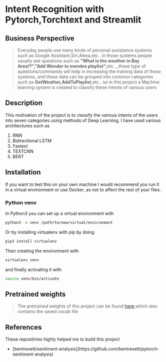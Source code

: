 # Intent Recognition with Pytorch,Torchtext and Streamlit
## Business Perspective
> Everyday people use many kinds of personal assistance systems such as  Google Assistant,Siri,Alexa,etc.. in those systems people usually ask questions such as <b>"What is the weather in Bay Area!?","Add Wonder to mendes playlist",</b>etc...,these type of questions/commands will help in increasing the training data of those systems, and these data can be grouped into common categories such as <b>GetWeather,AddToPlaylist</b>,etc.. so in this project a Machine learning system is created to classify these intents of various users

## Description
This motivation of the project is to classify the various intents of  the users into seven categories using methods of Deep Learning, I have used various architectures such as <br>
<ol>
	<li>RNN</li>
	<li>Bidirectional LSTM</li>
	<li>Fastext</li>
	<li>TEXTCNN</li>
	<li>BERT</li>
</ol>

## Installation
If you want to test this on your own machine I would recommend you run it in a virtual environment or use Docker, as not to affect the rest of your files.

### Python venv

In Python3 you can set up a virtual environment with

```bash
python3 -m venv /path/to/new/virtual/environment
```

Or by installing virtualenv with pip by doing
```bash
pip3 install virtualenv
```
Then creating the environment with
```bash
virtualenv venv
```
and finally activating it with
```bash
source venv/bin/activate
```
## Pretrained weights
> The pretrained weights of this project can be found [here](https://drive.google.com/drive/folders/1MBCxlfgghc0Buwndtw3JQ5kTpez88aeE?usp=sharing),which also contains the saved vocab file

## References
These repositiries highly helped me to build this project
<ul><li>[bentrevett/sentiment-analysis](https://github.com/bentrevett/pytorch-sentiment-analysis)</li></ul>